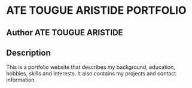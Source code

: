 # ATE TOUGUE ARISTIDE PORTFOLIO
## Author ATE TOUGUE ARISTIDE
## Description
This is a portfolio website that describes my background, education, hobbies, skills and interests. It also contains my projects and contact information.

